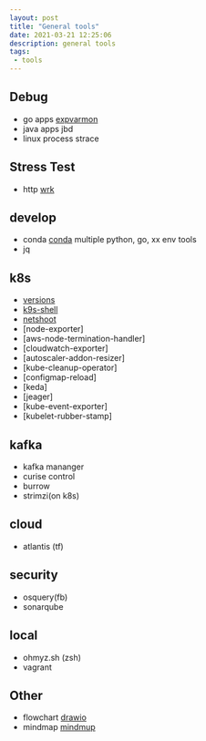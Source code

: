 ```yaml
---
layout: post
title: "General tools"
date: 2021-03-21 12:25:06
description: general tools
tags: 
 - tools
---
```


## Debug
- go apps
[expvarmon](https://github.com/divan/expvarmon)
- java apps
jbd
- linux process
strace

## Stress Test
- http
[wrk](https://github.com/wg/wrk)

## develop
- conda
[conda](https://conda.io/projects/conda/en/latest/user-guide/tasks/manage-environments.html)
multiple python, go, xx env tools
- jq

## k8s
- [versions](https://relnotes.k8s.io)
- [k9s-shell](https://k9scli.io/)
- [netshoot](https://github.com/nicolaka/netshoot)
- [node-exporter]
- [aws-node-termination-handler]
- [cloudwatch-exporter]
- [autoscaler-addon-resizer]
- [kube-cleanup-operator]
- [configmap-reload]
- [keda]
- [jeager]
- [kube-event-exporter]
- [kubelet-rubber-stamp]

## kafka
- kafka mananger
- curise control
- burrow
- strimzi(on k8s)

## cloud
- atlantis (tf)

## security
- osquery(fb)
- sonarqube

## local
- ohmyz.sh (zsh)
- vagrant


## Other
- flowchart
[drawio](https://app.diagrams.net)
- mindmap
[mindmup](https://www.mindmup.com)
